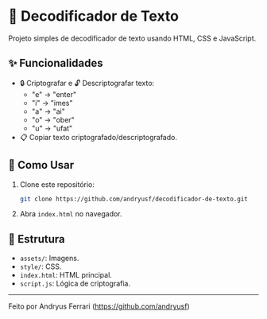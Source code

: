 # 🔐 Decodificador de Texto

Projeto simples de decodificador de texto usando HTML, CSS e JavaScript.

## ✨ Funcionalidades

- 🔒 Criptografar e 🔓 Descriptografar texto:
  - "e" -> "enter"
  - "i" -> "imes"
  - "a" -> "ai"
  - "o" -> "ober"
  - "u" -> "ufat"
- 📋 Copiar texto criptografado/descriptografado.

## 🚀 Como Usar

1. Clone este repositório:
    ```sh
    git clone https://github.com/andryusf/decodificador-de-texto.git
    ```
2. Abra `index.html` no navegador.

## 📂 Estrutura

- `assets/`: Imagens.
- `style/`: CSS.
- `index.html`: HTML principal.
- `script.js`: Lógica de criptografia.

---

Feito por Andryus Ferrari (https://github.com/andryusf)
